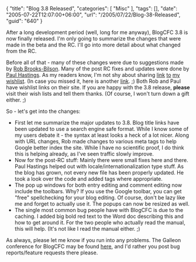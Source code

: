 {
	"title": "Blog 3.8 Released",
	"categories": [
		"Misc"
	],
	"tags": [],
	"date": "2005-07-22T12:07:00+06:00",
	"url": "/2005/07/22/Blog-38-Released",
	"guid": "640"
}

After a long development period (well, long for me anyway), BlogCFC 3.8 is now finally released. I'm only going to summarize the changes that were made in the beta and the RC. I'll go into more detail about what changed from the RC. 

Before all of that - many of these changes were due to suggestions made by <a href="http://www.brooks-bilson.com/blogs/rob/">Rob Brooks-Bilson</a>. Many of the post RC fixes and updates were done by <a href="http://www.sustainablegis.com/blog/cfg11n/">Paul Hastings</a>. As my readers know, I'm not shy about sharing <a href="http://www.amazon.com/o/registry/2TCL1D08EZEYE">link</a> <a href="http://www.amazon.com/o/registry/2TCL1D08EZEYE">to</a> <a href="http://www.amazon.com/o/registry/2TCL1D08EZEYE">my</a> <a href="http://www.amazon.com/o/registry/2TCL1D08EZEYE">wishlist</a>. (In case you missed it, here is another <a href="http://www.amazon.com/o/registry/2TCL1D08EZEYE">link</a>. ;) Both Rob and Paul have wishlist links on their site. If you are happy with the 3.8 release, <b>please</b> visit their wish lists and tell them thanks. (Of course, I won't turn down a gift either. ;)

So - let's get into the changes:

<ul>
<li>First let me summarize the major updates to 3.8. Blog title links have been updated to use a search engine safe format. While I know some of my users debate it - the syntax at least looks a heck of a lot nicer. Along with URL changes, Rob made changes to various meta tags to help Google better index the site. While I have no scientific proof, I do think this is helping already, as I've seen traffic slowly improve. 
<li>Now for the post-RC stuff: Mainly there were small fixes here and there. Paul Hastings helped out with locale/internationalization type stuff. As the blog has grown, not every new file has been properly updated. He took a look over the code and added tags where appropriate.
<li>The pop up windows for both entry editing and comment editing now include the toolbars. Why? If you use the Google toolbar, you can get "free" spellchecking for your blog editing. Of course, don't be lazy like me and forget to actually use it. The popups can now be resized as well. 
<li>The single most common bug people have with BlogCFC is due to the caching. I added big bold red text to the Word doc describing this and how to get around it. For the two people who actually read the manual, this will help. (It's not like I read the manual either. ;)
</ul>

As always, please let me know if you run into any problems. The Galleon conference for BlogCFC may be found <a href="http://ray.camdenfamily.com/forums/forums.cfm?conferenceid=CBD210FD-AB88-8875-EBDE545BF7B67269">here</a>, and I'd rather you post bug reports/feature requests there please.